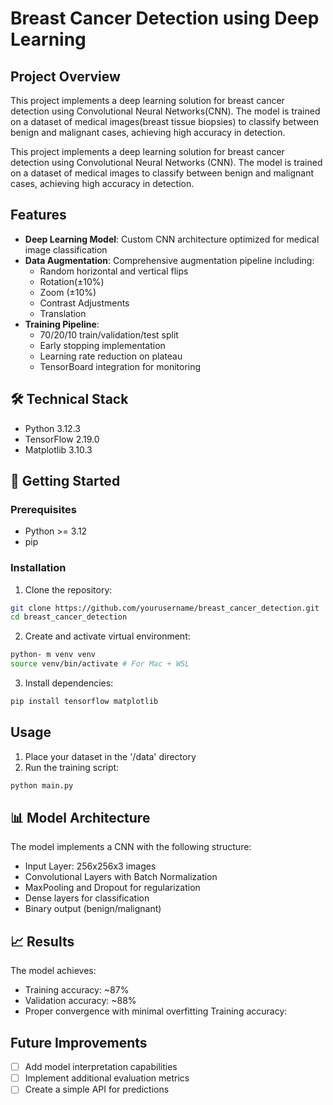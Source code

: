 # Breast Cancer Detection using Deep Learning


## Project Overview
This project implements a deep learning solution for breast cancer detection using Convolutional Neural Networks(CNN). The model is trained on a dataset of medical images(breast tissue biopsies) to classify between benign and malignant cases, achieving high accuracy in detection.


This project implements a deep learning solution for breast cancer detection using Convolutional Neural Networks (CNN). The model is trained on a dataset of medical images to classify between benign and malignant cases, achieving high accuracy in detection.

## Features
- **Deep Learning Model**: Custom CNN architecture optimized for medical image classification
- **Data Augmentation**: Comprehensive augmentation pipeline including:
  - Random horizontal and vertical flips
  - Rotation(±10%)
  - Zoom (±10%)
  - Contrast Adjustments
  - Translation
- **Training Pipeline**:
  - 70/20/10 train/validation/test split
  - Early stopping implementation
  - Learning rate reduction on plateau
  - TensorBoard integration for monitoring

## 🛠️ Technical Stack
- Python 3.12.3
- TensorFlow 2.19.0
- Matplotlib 3.10.3

## 🚀 Getting Started

### Prerequisites
- Python >= 3.12
- pip

### Installation
1. Clone the repository:
```bash
git clone https://github.com/yourusername/breast_cancer_detection.git
cd breast_cancer_detection
```

2. Create and activate virtual environment:
```bash
python- m venv venv
source venv/bin/activate # For Mac + WSL
```
3. Install dependencies:
```bash
pip install tensorflow matplotlib
```

## Usage
1. Place your dataset in the '/data' directory
2. Run the training script:
```bash
python main.py
```

## 📊 Model Architecture
The model implements a CNN with the following structure:
- Input Layer: 256x256x3 images
- Convolutional Layers with Batch Normalization
- MaxPooling and Dropout for regularization
- Dense layers for classification
- Binary output (benign/malignant)

## 📈 Results
The model achieves:
- Training accuracy: ~87%
- Validation accuracy: ~88%
- Proper convergence with minimal overfitting Training accuracy: 

## Future Improvements
- [ ] Add model interpretation capabilities
- [ ] Implement additional evaluation metrics
- [ ] Create a simple API for predictions
